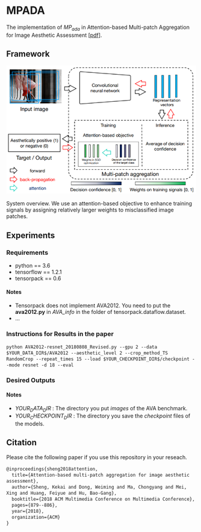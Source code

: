 # MPADA
The implementation of $MP_{ada}$ in Attention-based Multi-patch Aggregation for Image Aesthetic Assessment [[pdf](http://chongyangma.com/publications/am/2018_am_paper.pdf)].

## Framework
![SystemOverview](https://github.com/Openning07/MPADA/blob/master/FromPaper/SystemOverview.png "MPADA")

System overview. We use an attention-based objective to enhance training signals by assigning relatively
larger weights to misclassified image patches.

## Experiments
### Requirements
* python == 3.6
* tensorflow == 1.2.1
* tensorpack == 0.6
#### Notes
* Tensorpack does not implement AVA2012. You need to put the **ava2012.py** in *AVA_info* in the folder of tensorpack.dataflow.dataset.
* ...


### Instructions for Results in the paper
    python AVA2012-resnet_20180808_Revised.py --gpu 2 --data $YOUR_DATA_DIR$/AVA2012 --aesthetic_level 2 --crop_method_TS RandomCrop --repeat_times 15 --load $YOUR_CHECKPOINT_DIR$/checkpoint --mode resnet -d 18 --eval 
### Desired Outputs
#### Notes
 - $YOUR_DATA_DIR$ : The directory you put *images* of the AVA benchmark.
 - $YOUR_CHECKPOINT_DIR$ : The directory you save the *checkpoint* files of the models.

## Citation
Please cite the following paper if you use this repository in your reseach.
```
@inproceedings{sheng2018attention,
  title={Attention-based multi-patch aggregation for image aesthetic assessment},
  author={Sheng, Kekai and Dong, Weiming and Ma, Chongyang and Mei, Xing and Huang, Feiyue and Hu, Bao-Gang},
  booktitle={2018 ACM Multimedia Conference on Multimedia Conference},
  pages={879--886},
  year={2018},
  organization={ACM}
}
```
